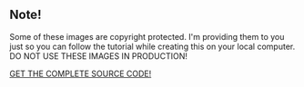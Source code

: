 ## Note!
Some of these images are copyright protected. I'm providing them to you just so you can follow the tutorial while creating this on your local computer. DO NOT USE THESE IMAGES IN PRODUCTION!

[GET THE COMPLETE SOURCE CODE!](https://buymeacoffee.com/egator/e/367852)